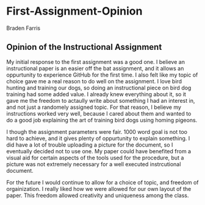 # First-Assignment-Opinion

Braden Farris

## Opinion of the Instructional Assignment

My initial response to the first assignment was a good one. I believe an instructional paper is an easier off the bat assignment, and it allows an oppurtunity to experience GitHub for the first time. I also felt like my topic of choice gave me a real reason to do well on the assignment. I love bird hunting and training our dogs, so doing an instructional piece on bird dog training had some added value. I already knew everything about it, so it gave me the freedom to actaully write about something I had an interest in, and not just a randomely assigned topic. For that reason, I believe my instructions worked very well, because I cared about them and wanted to do a good job explaining the art of training bird dogs using homing pigeons. 

I though the assignment parameters were fair. 1000 word goal is not too hard to achieve, and it gives plenty of oppurtunity to explain something. I did have a lot of trouble uploading a picture for the document, so I eventually decided not to use one. My paper could have benefited from a visual aid for certain aspects of the tools used for the procedure, but a picture was not extremely necessary for a well executed instrcutional document. 

For the future I would continue to allow for a choice of topic, and freedom of orgainization. I really liked how we were allowed for our own layout of the paper. This freedom allowed creativity and uniqueness among the class. 



